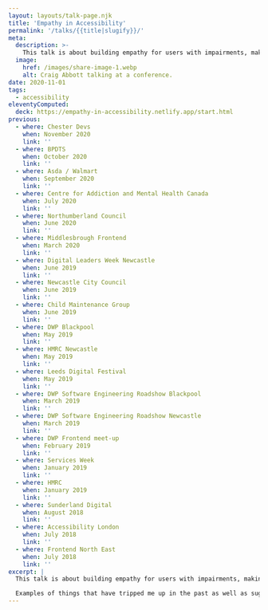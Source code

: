 ```yaml
---
layout: layouts/talk-page.njk
title: 'Empathy in Accessibility'
permalink: '/talks/{{title|slugify}}/'
meta:
  description: >-
    This talk is about building empathy for users with impairments, making sure we are aware of how to design services that don’t disable people.
  image:
    href: /images/share-image-1.webp
    alt: Craig Abbott talking at a conference.
date: 2020-11-01
tags:
  - accessibility
eleventyComputed:
  deck: https://empathy-in-accessibility.netlify.app/start.html
previous:
  - where: Chester Devs
    when: November 2020
    link: ''
  - where: BPDTS
    when: October 2020
    link: ''
  - where: Asda / Walmart
    when: September 2020
    link: ''
  - where: Centre for Addiction and Mental Health Canada
    when: July 2020
    link: ''
  - where: Northumberland Council
    when: June 2020
    link: ''
  - where: Middlesbrough Frontend
    when: March 2020
    link: ''
  - where: Digital Leaders Week Newcastle
    when: June 2019
    link: ''
  - where: Newcastle City Council
    when: June 2019
    link: ''
  - where: Child Maintenance Group
    when: June 2019
    link: ''
  - where: DWP Blackpool
    when: May 2019
    link: ''
  - where: HMRC Newcastle
    when: May 2019
    link: ''
  - where: Leeds Digital Festival
    when: May 2019
    link: ''
  - where: DWP Software Engineering Roadshow Blackpool
    when: March 2019
    link: ''
  - where: DWP Software Engineering Roadshow Newcastle
    when: March 2019
    link: ''
  - where: DWP Frontend meet-up
    when: February 2019
    link: ''
  - where: Services Week
    when: January 2019
    link: ''
  - where: HMRC
    when: January 2019
    link: ''
  - where: Sunderland Digital
    when: August 2018
    link: ''
  - where: Accessibility London
    when: July 2018
    link: ''
  - where: Frontend North East
    when: July 2018
    link: ''
excerpt: |
  This talk is about building empathy for users with impairments, making sure we are aware of how to design services that don't disable people.

  Examples of things that have tripped me up in the past as well as suggesting tools we can use to help us test our designs.
---
```


<!-- ## Empathy in Accessibility

- [Watch Empathy in accessibility on YouTube](https://www.youtube.com/watch?v=OyGuEXq2PCc&t=243s)
- [View Empathy in accessibility slides on Speaker Deck](https://speakerdeck.com/abbott567/empathy-in-accessibility)
- [View Empathy in accessibility slides as HTML]() -->
